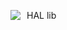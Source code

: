 HAL lib
<img src="https://raw.githubusercontent.com/Ltin66/stm32F407VE-example-code/master/desc.jpg" style="float: left; margin-right: 10px;" />

